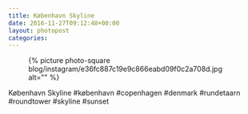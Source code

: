 ```yaml
---
title: København Skyline
date: 2016-11-27T09:12:48+00:00
layout: photopost
categories:
---
```


<figure class="photo photo--square">
  {% picture photo-square blog/instagram/e36fc887c19e9c866eabd09f0c2a708d.jpg alt="" %}
</figure>

København Skyline
#københavn #copenhagen #denmark #rundetaarn #roundtower #skyline #sunset
